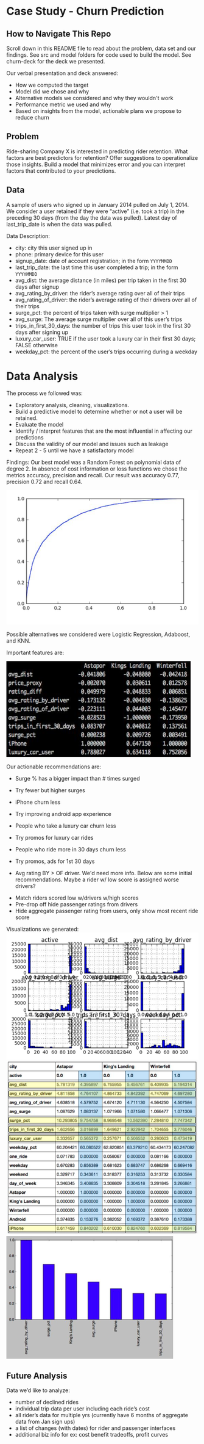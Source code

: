 # Case Study - Churn Prediction

## How to Navigate This Repo
Scroll down in this README file to read about the problem, data set and our findings. See src and model folders for code used to build the model. See churn-deck for the deck we presented. 

Our verbal presentation and deck answered:
  * How we computed the target
  * Model did we chose and why
  * Alternative models we considered and why they wouldn't work
  * Performance metric we used and why
  * Based on insights from the model, actionable plans we propose to reduce churn

## Problem
Ride-sharing Company X is interested in predicting rider retention. What factors are best predictors for retention? Offer suggestions to operationalize those insights. Build a model that minimizes error and you can interpret factors that contributed to your predictions.

## Data
A sample of users who signed up in January 2014 pulled on July 1, 2014. We consider a user retained if they were “active” (i.e. took a trip) in the preceding 30 days (from the day the data was pulled). Latest day of last_trip_date is when the data was pulled.

Data Description:

  * city: city this user signed up in
  * phone: primary device for this user
  * signup_date: date of account registration; in the form `YYYYMMDD`
  * last_trip_date: the last time this user completed a trip; in the form `YYYYMMDD`
  * avg_dist: the average distance (in miles) per trip taken in the first 30 days after signup
  * avg_rating_by_driver: the rider’s average rating over all of their trips
  * avg_rating_of_driver: the rider’s average rating of their drivers over all of their trips
  * surge_pct: the percent of trips taken with surge multiplier > 1
  * avg_surge: The average surge multiplier over all of this user’s trips
  * trips_in_first_30_days: the number of trips this user took in the first 30 days after signing up
  * luxury_car_user: TRUE if the user took a luxury car in their first 30 days; FALSE otherwise
  * weekday_pct: the percent of the user’s trips occurring during a weekday

# Data Analysis

The process we followed was:
  * Exploratory analysis, cleaning, visualizations.
  * Build a predictive model to determine whether or not a user will be retained.
  * Evaluate the model
  * Identify / interpret features that are the most influential in affecting our predictions
  * Discuss the validity of our model and issues such as leakage
  * Repeat 2 - 5 until we have a satisfactory model

Findings:
Our best model was a Random Forest on polynomial data of degree 2. In absence of cost information or loss functions we chose the metrics accuracy, precision and recall. Our result was accuracy 0.77, precision 0.72 and recall 0.64. 


![ROC Curve](https://github.com/megano/churn_case_study/blob/master/img/roc-curve.png "Result")


Possible alternatives we considered were Logistic Regression, Adaboost, and KNN. 

Important features are:

![Feature Importance List](https://github.com/megano/churn_case_study/blob/master/img/feature-importance.png "Feature Importance")

Our actionable recommendations are:
  * Surge % has a bigger impact than # times surged  
  - Try fewer but higher surges
  * iPhone churn less 
  - Try improving android app experience
  * People who take a luxury car churn less 
  - Try promos for luxury car rides
  * People who ride more in 30 days churn less 
  - Try promos, ads for 1st 30 days
  * Avg rating BY > OF driver. 
  We'd need more info. Below are some initial recommendations. Maybe a rider w/ low score is assigned worse drivers?  
  - Match riders scored low w/drivers w/high scores 
  - Pre-drop off hide passenger ratings from drivers
  - Hide aggregate passenger rating from users, only show most recent ride score

Visualizations we generated:
![Various Plots](https://github.com/megano/churn_case_study/blob/master/img/more-plots.png "Visually Check the Data")
![Metrics by City](https://github.com/megano/churn_case_study/blob/master/img/metrics_by_city.jpg "Metrics by City")
![Feature Importance List1](https://github.com/megano/churn_case_study/blob/master/img/feature-importance1.png "Feature Importance")

## Future Analysis
Data we’d like to analyze:
  * number of declined rides
  * individual trip data per user including each ride’s cost
  * all rider’s data for multiple yrs (currently have 6 months of aggregate data from Jan sign ups)
  * a list of changes (with dates) for rider and passenger interfaces
  * additional biz info for ex: cost benefit tradeoffs, profit curves
